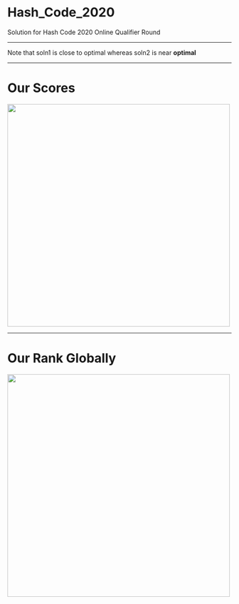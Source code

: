 # Hash_Code_2020
Solution for Hash Code 2020 Online Qualifier Round
<hr>
<p>Note that soln1 is close to optimal whereas soln2 is near <b>optimal</b>
<hr>
<h1>Our Scores</h1>
<img src="https://github.com/projjal1/Hash_Code_2020/blob/master/Screenshot%20from%202020-02-21%2014-39-55.png" height="500">

<br>
<hr>
<h1>Our Rank Globally</h1>
<img src="https://github.com/projjal1/Hash_Code_2020/blob/master/Screenshot%20from%202020-02-21%2014-40-10.png" height="500">

